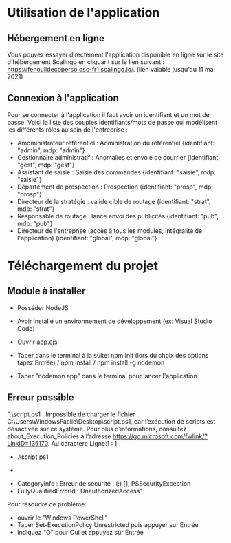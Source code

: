 # Utilisation de l'application

## Hébergement en ligne
Vous pouvez essayer directement l'application disponible en ligne sur le site d'hébergement Scalingo en cliquant sur le lien suivant : 
https://fenouildecoperso.osc-fr1.scalingo.io/. (lien valable jusqu'au 11 mai 2021)


## Connexion à l'application
Pour se connecter à l'application il faut avoir un identifiant et un mot de passe.
Voici la liste des couples identifiants/mots de passe qui modélisent les différents rôles au sein de l'entreprise :


- Amdministrateur référentiel : Administration du référentiel
{identifiant: "admin", mdp: "admin"}
- Gestionnaire administratif : Anomalies et envoie de courrier
{identifiant: "gest", mdp: "gest"}
- Assistant de saisie : Saisie des commandes
{identifiant: "saisie", mdp: "saisie"}
- Département de prospection : Prospection
{identifiant: "prosp", mdp: "prosp"}
- Directeur de la stratégie : valide cible de routage
{identifiant: "strat", mdp: "strat"}
- Responsable de routage : lance envoi des publicités
{identifiant: "pub", mdp: "pub"}
- Directeur de l'entreprise (accès à tous les modules, intégralité de l'application)
{identifiant: "global", mdp: "global"}


# Téléchargement du projet
## Module à installer
- Posséder NodeJS
- Avoir installé un environnement de développement (ex: Visual Studio Code)
- Ouvrir app.ejs
- Taper dans le terminal à la suite: npm init (lors du choix des options tapez Entrée) / npm install / npm install -g nodemon
 
- Taper "nodemon app" dans le terminal pour lancer l'application

## Erreur possible
".\script.ps1 : Impossible de charger le fichier C:\Users\WindowsFacile\Desktop\script.ps1, car l’exécution de scripts est désactivée sur ce système. Pour plus d’informations, consultez about_Execution_Policies à l’adresse https://go.microsoft.com/fwlink/?LinkID=135170.
Au caractère Ligne:1 : 1
+ .\script.ps1
+ ~~~~~~~~~~~~~~
+ CategoryInfo : Erreur de sécurité : (:) [], PSSecurityException
+ FullyQualifiedErrorId : UnauthorizedAccess"

Pour résoudre ce problème:
  - ouvrir le "Windows PowerShell"
  - Taper Set-ExecutionPolicy Unrestricted puis appuyer sur Entrée
  -  indiquez "O" pour Oui et appuyez sur Entrée


